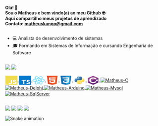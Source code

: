 
  <b> Olá! </b> 👋
  <br> <b> Sou o Matheus e bem vindo(a) ao meu Github 🤓</b>
    <br> <b> Aqui compartilho meus projetos de aprendizado </b>
    <br> <b> Contato: matheuskanop@gmail.com </b>
 
 ##

<ul>
  <li>💻 Analista de desenvolvimento de sistemas</li>
  <li>🎓 Formando em Sistemas de Informação e cursando Engenharia de Software</li>
</ul>

##

 <div>
  <a href="https://github.com/matheusfornari96">
  <img height="180em" src="https://github-readme-stats.vercel.app/api?username=matheusfornari96&show_icons=true&theme=dracula&include_all_commits=true&count_private=true"/>
  <img height="180em" src="https://github-readme-stats.vercel.app/api/top-langs/?username=matheusfornari96&layout=compact&langs_count=7&theme=dracula"/>
</div>
  
<div style="display: inline_block"><br>
  <img align="center" alt="Matheus-Js" height="30" width="40" src="https://raw.githubusercontent.com/devicons/devicon/master/icons/javascript/javascript-plain.svg">
  <img align="center" alt="Matheus-Ts" height="30" width="40" src="https://raw.githubusercontent.com/devicons/devicon/master/icons/typescript/typescript-plain.svg">
  <img align="center" alt="Matheus-React" height="30" width="40" src="https://raw.githubusercontent.com/devicons/devicon/master/icons/react/react-original.svg">
  <img align="center" alt="Matheus-HTML" height="30" width="40" src="https://raw.githubusercontent.com/devicons/devicon/master/icons/html5/html5-original.svg">
  <img align="center" alt="Matheus-CSS" height="30" width="40" src="https://raw.githubusercontent.com/devicons/devicon/master/icons/css3/css3-original.svg">
  <img align="center" alt="Matheus-Python" height="30" width="40" src="https://raw.githubusercontent.com/devicons/devicon/master/icons/python/python-original.svg">
  <img align="center" alt="Matheus-Csharp" height="30" width="40" src="https://raw.githubusercontent.com/devicons/devicon/master/icons/csharp/csharp-original.svg">
  <img align="center" margin-left="15px" alt="Matheus-C" height="40" width="40" src="https://img.icons8.com/color/48/000000/c-programming.png"/>
  <img align="center" alt="Matheus-Delphi" height="40" width="40" src="https://img.icons8.com/color/48/000000/delphi-ide.png">
  <img align="center" alt="Matheus-Arduino" height="40" width="40" src="https://img.icons8.com/fluency/48/000000/arduino.png"/>
  <img align="center" alt="Matheus-Mysql" height="40" width="40" src="https://img.icons8.com/color/50/000000/mysql-logo.png"/>
  <img align="center" alt="Matheus-SqlServer" height="40" width="40" src="https://img.icons8.com/color/50/000000/microsoft-sql-server.png"/>
</div>
  
  ##
 
<div> 
  <a href="https://www.instagram.com/fornariii/" target="_blank"><img src="https://img.shields.io/badge/-Instagram-%23E4405F?style=for-the-badge&logo=instagram&logoColor=white" target="_blank"></a>
 <a href="https://discord.gg/MamDEFDgU3" target="_blank"><img src="https://img.shields.io/badge/Discord-7289DA?style=for-the-badge&logo=discord&logoColor=white" target="_blank"></a> 
  <a href = "mailto:matheuskanop@gmail.com"><img src="https://img.shields.io/badge/-Gmail-%23333?style=for-the-badge&logo=gmail&logoColor=white" target="_blank"></a>
  <a href="https://www.linkedin.com/in/matheus-fornari-9a9727124/" target="_blank"><img src="https://img.shields.io/badge/-LinkedIn-%230077B5?style=for-the-badge&logo=linkedin&logoColor=white" target="_blank"></a> 
 
  ![Snake animation](https://github.com/matheusfornari96/matheusfornari96/blob/output/github-contribution-grid-snake.svg)
 
</div>

